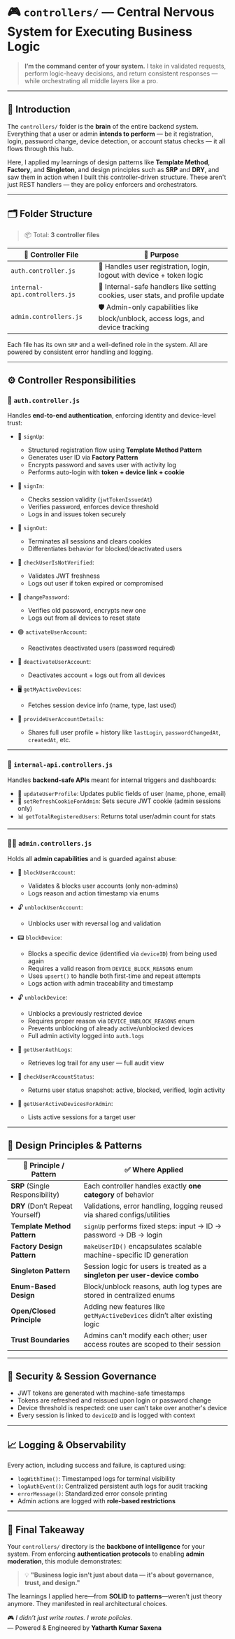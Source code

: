 # 🎮 `controllers/` — Central Nervous System for Executing Business Logic

> **I’m the command center of your system.** I take in validated requests, perform logic-heavy decisions, and return consistent responses — while orchestrating all middle layers like a pro.

---

## 📖 **Introduction**

The `controllers/` folder is the **brain** of the entire backend system. Everything that a user or admin **intends to perform** — be it registration, login, password change, device detection, or account status checks — it all flows through this hub.

Here, I applied my learnings of design patterns like **Template Method**, **Factory**, and **Singleton**, and design principles such as **SRP** and **DRY**, and saw them in action when I built this controller-driven structure. These aren't just REST handlers — they are policy enforcers and orchestrators.

---

## 🗂️ **Folder Structure**

> 📦 Total: **3 controller files**

| 🧩 Controller File            | 📄 Purpose                                                                       |
| ----------------------------- | -------------------------------------------------------------------------------- |
| `auth.controller.js`          | 🔑 Handles user registration, login, logout with device + token logic            |
| `internal-api.controllers.js` | 🔁 Internal-safe handlers like setting cookies, user stats, and profile update   |
| `admin.controllers.js`        | 🛡️ Admin-only capabilities like block/unblock, access logs, and device tracking |

Each file has its own `SRP` and a well-defined role in the system. All are powered by consistent error handling and logging.

---

## ⚙️ **Controller Responsibilities**

### 🔐 `auth.controller.js`

Handles **end-to-end authentication**, enforcing identity and device-level trust:

* 🧠 `signUp`:
  * Structured registration flow using **Template Method Pattern**
  * Generates user ID via **Factory Pattern**
  * Encrypts password and saves user with activity log
  * Performs auto-login with **token + device link + cookie**

* 🔑 `signIn`:
  * Checks session validity (`jwtTokenIssuedAt`)
  * Verifies password, enforces device threshold
  * Logs in and issues token securely

* 🚪 `signOut`:
  * Terminates all sessions and clears cookies
  * Differentiates behavior for blocked/deactivated users

* 🧠 `checkUserIsNotVerified`:
  * Validates JWT freshness
  * Logs out user if token expired or compromised

* 🔁 `changePassword`:
  * Verifies old password, encrypts new one
  * Logs out from all devices to reset state

* 🟢 `activateUserAccount`:
  * Reactivates deactivated users (password required)

* 🔴 `deactivateUserAccount`:
  * Deactivates account + logs out from all devices

* 🖥️ `getMyActiveDevices`:
  * Fetches session device info (name, type, last used)

* 🧾 `provideUserAccountDetails`:
  * Shares full user profile + history like `lastLogin`, `passwordChangedAt`, `createdAt`, etc.

---

### 🧠 `internal-api.controllers.js`

Handles **backend-safe APIs** meant for internal triggers and dashboards:

* 🔄 `updateUserProfile`: Updates public fields of user (name, phone, email)
* 🍪 `setRefreshCookieForAdmin`: Sets secure JWT cookie (admin sessions only)
* 📊 `getTotalRegisteredUsers`: Returns total user/admin count for stats

---

### 👨‍💼 `admin.controllers.js`

Holds all **admin capabilities** and is guarded against abuse:

* 🚫 `blockUserAccount`:
  * Validates & blocks user accounts (only non-admins)
  * Logs reason and action timestamp via enums

* 🔓 `unblockUserAccount`:
  * Unblocks user with reversal log and validation

* 📟 `blockDevice`:
  * Blocks a specific device (identified via `deviceID`) from being used again
  * Requires a valid reason from `DEVICE_BLOCK_REASONS` enum
  * Uses `upsert()` to handle both first-time and repeat attempts
  * Logs action with admin traceability and timestamp

* 🔓 `unblockDevice`:
  * Unblocks a previously restricted device
  * Requires proper reason via `DEVICE_UNBLOCK_REASONS` enum
  * Prevents unblocking of already active/unblocked devices
  * Full admin activity logged into `auth.logs`

* 📁 `getUserAuthLogs`:
  * Retrieves log trail for any user — full audit view

* 🧾 `checkUserAccountStatus`:
  * Returns user status snapshot: active, blocked, verified, login activity

* 🧭 `getUserActiveDevicesForAdmin`:
  * Lists active sessions for a target user

---

## 🧠 **Design Principles & Patterns**

| 🧱 Principle / Pattern          | ✅ Where Applied                                                                |
| ------------------------------- | ------------------------------------------------------------------------------ |
| **SRP** (Single Responsibility) | Each controller handles exactly **one category** of behavior                   |
| **DRY** (Don’t Repeat Yourself) | Validations, error handling, logging reused via shared configs/utilities       |
| **Template Method Pattern**     | `signUp` performs fixed steps: input → ID → password → DB → login              |
| **Factory Design Pattern**      | `makeUserID()` encapsulates scalable machine-specific ID generation            |
| **Singleton Pattern**           | Session logic for users is treated as a **singleton per user-device combo**    |
| **Enum-Based Design**           | Block/unblock reasons, auth log types are stored in centralized enums          |
| **Open/Closed Principle**       | Adding new features like `getMyActiveDevices` didn’t alter existing logic      |
| **Trust Boundaries**            | Admins can't modify each other; user access routes are scoped to their session |

---

## 🔐 **Security & Session Governance**

* JWT tokens are generated with machine-safe timestamps
* Tokens are refreshed and reissued upon login or password change
* Device threshold is respected: one user can’t take over another's device
* Every session is linked to `deviceID` and is logged with context

---

## 📈 **Logging & Observability**

Every action, including success and failure, is captured using:

* `logWithTime()`: Timestamped logs for terminal visibility
* `logAuthEvent()`: Centralized persistent auth logs for audit tracking
* `errorMessage()`: Standardized error console printing
* Admin actions are logged with **role-based restrictions**

---

## 🎯 **Final Takeaway**

Your `controllers/` directory is the **backbone of intelligence** for your system. From enforcing **authentication protocols** to enabling **admin moderation**, this module demonstrates:

> 💡 **"Business logic isn't just about data — it's about governance, trust, and design."**

The learnings I applied here—from **SOLID** to **patterns**—weren’t just theory anymore. They manifested in real architectural choices.

🎮 *I didn’t just write routes. I wrote policies.*  
— Powered & Engineered by **Yatharth Kumar Saxena**
